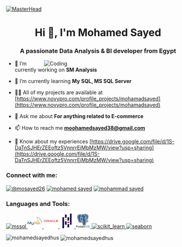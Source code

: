 [![MasterHead](https://media.licdn.com/dms/image/C4D12AQESj72-s5gEKg/article-cover_image-shrink_720_1280/0/1626753867110?e=2147483647&v=beta&t=JOALVxWjySgR37iCdRMhNGmpCyYYDXlPdWk212JXdII)](https://rishavchanda.io)
<h1 align="center">Hi 👋, I'm Mohamed Sayed</h1>
<h3 align="center">A passionate Data Analysis & BI developer from Egypt</h3>




<img align="right" alt="Coding" width="400" src="https://media.licdn.com/dms/image/C4D12AQEeKAn9dPLbhw/article-cover_image-shrink_600_2000/0/1616667695311?e=2147483647&v=beta&t=KTbbDeJ4Wwf6KFCPZ0Q1Et1jbaD7d81SHbTx-NVs3QA">

- 🔭 I’m currently working on **SM Analysis**

- 🌱 I’m currently learning **My SQL, MS SQL Server**

- 👨‍💻 All of my projects are available at [https://www.novypro.com/profile_projects/mohamadsayed](https://www.novypro.com/profile_projects/mohamadsayed)

- 💬 Ask me about **For anything related to E-commerce**

- 📫 How to reach me **moohamedsayed38@gmail.com**

- 📄 Know about my experiences [https://drive.google.com/file/d/1S-DaTnSJHErZEEoftz5VnnrrEiMbMzMW/view?usp=sharing](https://drive.google.com/file/d/1S-DaTnSJHErZEEoftz5VnnrrEiMbMzMW/view?usp=sharing)

<h3 align="left">Connect with me:</h3>
<p align="left">
<a href="https://x.com/mosayed26?s=21" target="blank"><img align="center" src="https://raw.githubusercontent.com/rahuldkjain/github-profile-readme-generator/master/src/images/icons/Social/twitter.svg" alt="@mosayed26" height="30" width="40" /></a>
<a href="https://linkedin.com/in/mohamed-sayed-3a320b20a" target="blank"><img align="center" src="https://raw.githubusercontent.com/rahuldkjain/github-profile-readme-generator/master/src/images/icons/Social/linked-in-alt.svg" alt="mohamed sayed" height="30" width="40" /></a>
<a href="https://www.facebook.com/ana.siko.509" target="blank"><img align="center" src="https://raw.githubusercontent.com/rahuldkjain/github-profile-readme-generator/master/src/images/icons/Social/facebook.svg" alt="mohammad sayed" height="30" width="40" /></a>
</p>

<h3 align="left">Languages and Tools:</h3>
<p align="left"> <a href="https://www.microsoft.com/en-us/sql-server" target="_blank" rel="noreferrer"> <img src="https://www.svgrepo.com/show/303229/microsoft-sql-server-logo.svg" alt="mssql" width="40" height="40"/> </a> <a href="https://www.mysql.com/" target="_blank" rel="noreferrer"> <img src="https://raw.githubusercontent.com/devicons/devicon/master/icons/mysql/mysql-original-wordmark.svg" alt="mysql" width="40" height="40"/> </a> <a href="https://www.oracle.com/" target="_blank" rel="noreferrer"> <img src="https://raw.githubusercontent.com/devicons/devicon/master/icons/oracle/oracle-original.svg" alt="oracle" width="40" height="40"/> </a> <a href="https://pandas.pydata.org/" target="_blank" rel="noreferrer"> <img src="https://raw.githubusercontent.com/devicons/devicon/2ae2a900d2f041da66e950e4d48052658d850630/icons/pandas/pandas-original.svg" alt="pandas" width="40" height="40"/> </a> <a href="https://www.postgresql.org" target="_blank" rel="noreferrer"> <img src="https://raw.githubusercontent.com/devicons/devicon/master/icons/postgresql/postgresql-original-wordmark.svg" alt="postgresql" width="40" height="40"/> </a> <a href="https://scikit-learn.org/" target="_blank" rel="noreferrer"> <img src="https://upload.wikimedia.org/wikipedia/commons/0/05/Scikit_learn_logo_small.svg" alt="scikit_learn" width="40" height="40"/> </a> <a href="https://seaborn.pydata.org/" target="_blank" rel="noreferrer"> <img src="https://seaborn.pydata.org/_images/logo-mark-lightbg.svg" alt="seaborn" width="40" height="40"/> </a> </p>

<p><img align="left" src="https://github-readme-stats.vercel.app/api/top-langs?username=mohamedsayedhus&show_icons=true&locale=en&layout=compact" alt="mohamedsayedhus" /></p>

<p>&nbsp;<img align="center" src="https://github-readme-stats.vercel.app/api?username=mohamedsayedhus&show_icons=true&locale=en" alt="mohamedsayedhus" /></p>
